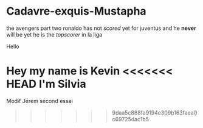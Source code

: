 # Cadavre-exquis-Mustapha
the avengers part two
ronaldo has not *scored* yet for juventus
and he **never** will be
yet he is the *topscorer* in la liga

Hello

Hey my name is Kevin
<<<<<<< HEAD
I'm Silvia
=======
Modif Jerem second essai
>>>>>>> 9daa5c888fa9194e309b163faea0c69725dac1b5
